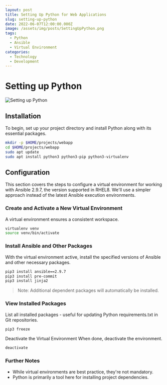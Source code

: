 ```yaml
---
layout: post
title: Setting Up Python for Web Applications
slug: setting-up-python
date: 2022-06-07T12:00:00.000Z
image: /assets/img/posts/SettingUpPython.png
tags:
  - Python
  - Ansible
  - Virtual Environment
categories:
  - Technology
  - Development
---
```


# Setting up Python

![Setting up Python](/img/posts/SettingUpPython.png)

## Installation

To begin, set up your project directory and install Python along with its essential packages.

```bash
mkdir -p $HOME/projects/webapp
cd $HOME/projects/webapp
sudo apt update
sudo apt install python3 python3-pip python3-virtualenv
```

## Configuration

This section covers the steps to configure a virtual environment for working with Ansible 2.9.7, the version supported in RHEL8. We'll use a simpler approach instead of the latest Ansible execution environments.

### Create and Activate a New Virtual Environment

A virtual environment ensures a consistent workspace.

```bash
virtualenv venv
source venv/bin/activate
```

### Install Ansible and Other Packages

With the virtual environment active, install the specified versions of Ansible and other necessary packages.

```bash
pip3 install ansible==2.9.7
pip3 install pre-commit
pip3 install jinja2
```

> Note: Additional dependent packages will automatically be installed.

### View Installed Packages

List all installed packages - useful for updating Python requirements.txt in Git repositories.

```bash
pip3 freeze
```

Deactivate the Virtual Environment
When done, deactivate the environment.

```bash
deactivate
```

### Further Notes

* While virtual environments are best practice, they're not mandatory.
* Python is primarily a tool here for installing project dependencies.